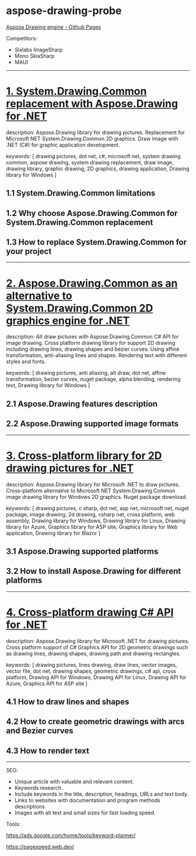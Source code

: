 # aspose-drawing-probe

[Aspose Drawing engine - Github Pages](https://aspose-drawing.github.io/aspose-drawing-probe/)

Competitors:

- Sixlabs ImageSharp
- Mono SkiaSharp
- MAUI

---

# [1. System.Drawing.Common replacement with Aspose.Drawing for .NET](./system_drawing_replacement_with_aspose.md)

description: Aspose.Drawing library for drawing pictures. Replacement for Microsoft NET System.Drawing.Common 2D graphics. Draw image with .NET (C#) for graphic application development.

keywords: [
drawing pictures,
dot net,
c#,
microsoft net,
system drawing common,
aspose drawing,
system drawing replacement,
draw image,
drawing library,
graphic drawing,
2D graphics,
drawing application,
Drawing library for Windows
]

## 1.1 System.Drawing.Common limitations

## 1.2 Why choose Aspose.Drawing.Common for System.Drawing.Common replacement

## 1.3 How to replace System.Drawing.Common for your project

---


# [2. Aspose.Drawing.Common as an alternative to System.Drawing.Common 2D graphics engine for .NET](./alternative_to_system_drawing_with_aspose.md)

description: Alt draw pictures with Aspose.Drawing.Common C# API for image drawing. Cross platform drawing library for support 2D drawing including drawing lines, drawing shapes and bezier curves. Using affine transformation, anti-aliasing lines and shapes. Rendering text with different styles and fonts.

keywords: [
drawing pictures,
anti aliasing,
alt draw,
dot net,
affine transformation,
bezier curves,
nuget package,
alpha blending,
rendering text,
Drawing library for Windows
]

## 2.1 Aspose.Drawing features description

## 2.2 Aspose.Drawing supported image formats

---


# [3. Cross-platform library for 2D drawing pictures for .NET](./cross_platform_graphics_for_cs_net.md)

description: Aspose.Drawing library for Microsoft .NET to draw pictures. Cross-platform alternative to Microsoft NET System.Drawing.Common image drawing library for Windows 2D graphics. Nuget package download.

keywords: [
drawing pictures,
c sharp,
dot net,
asp net,
microsoft net,
nuget package,
image drawing,
2d drawing,
csharp net,
cross platform,
web assembly,
Drawing library for Windows,
Drawing library for Linux,
Drawing library for Azure,
Graphics library for ASP site,
Graphics library for Web application,
Drawing library for Blazor
]

## 3.1 Aspose.Drawing supported platforms

## 3.2 How to install Aspose.Drawing for different platforms

---


# [4. Cross-platform drawing C# API for .NET](./cross_platform_drawing_api_cs_net.md)

description: Aspose.Drawing library for Microsoft .NET for drawing pictures. Cross platform support of C# Graphics API for 2D geometric drawings such as drawing lines, drawing shapes, drawing path and drawing rectangles.

keywords: [
drawing pictures,
lines drawing,
draw lines,
vector images,
vector file,
dot net,
drawing shapes,
geometric drawings,
c# api,
cross platform,
Drawing API for Windows,
Drawing API for Linux,
Drawing API for Azure,
Graphics API for ASP site
]

## 4.1 How to draw lines and shapes

## 4.2 How to create geometric drawings with arcs and Bezier curves

## 4.3 How to render text

---

SEO:

- Unique article with valuable and relevant content.
- Keywords research.
- Include keywords in the title, description, headings, URLs and text body.
- Links to websites with documentation and program methods descriptions.
- Images with alt text and small sizes for fast loading speed.

Tools:

https://ads.google.com/home/tools/keyword-planner/

https://pagespeed.web.dev/
